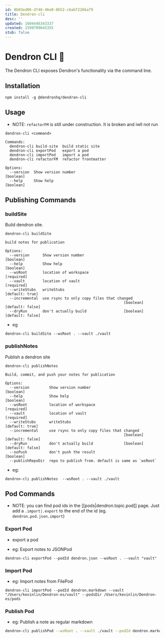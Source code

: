 ```yaml
---
id: 8b03ed06-4f46-46e0-8652-c6abf2266a79
title: Dendron-cli
desc: ''
updated: 1604446343337
created: 1599709645355
stub: false
---
```


# Dendron CLI 🚧

The Dendron CLI exposes Dendron's functionality via the command line. 

## Installation
```
npm install -g @dendronhq/dendron-cli
```

## Usage

- NOTE: `refactorFM` is still under construction. It is broken and iwll not run

```
dendron-cli <command>

Commands:
  dendron-cli build-site  build static site
  dendron-cli exportPod   export a pod
  dendron-cli importPod   import a pod
  dendron-cli refactorFM  refactor frontmatter 

Options:
  --version  Show version number                                       [boolean]
  --help     Show help                                                 [boolean]
```

## Publishing Commands

### buildSite

Build dendron site. 

```
dendron-cli buildSite

build notes for publication

Options:
  --version      Show version number                                   [boolean]
  --help         Show help                                             [boolean]
  --wsRoot       location of workspace                                [required]
  --vault        location of vault                                    [required]
  --writeStubs   writeStubs                                      [default: true]
  --incremental  use rsync to only copy files that changed
                                                      [boolean] [default: false]
  --dryRun       don't actually build                 [boolean] [default: false]
```

- eg
```
dendron-cli buildSite --wsRoot . --vault ./vault 
```

### publishNotes

Publish a dendron site

```
dendron-cli publishNotes

Build, commit, and push your notes for publication

Options:
  --version         Show version number                                [boolean]
  --help            Show help                                          [boolean]
  --wsRoot          location of workspace                             [required]
  --vault           location of vault                                 [required]
  --writeStubs      writeStubs                                   [default: true]
  --incremental     use rsync to only copy files that changed
                                                      [boolean] [default: false]
  --dryRun          don't actually build              [boolean] [default: false]
  --noPush          don't push the result                              [boolean]
  --publishRepoDir  repo to publish from. default is same as `wsRoot`
```

- eg:
```
dendron-cli publishNotes  --wsRoot . --vault ./vault 
```

## Pod Commands
- NOTE: you can find pod ids in the [[pods|dendron.topic.pod]] page. Just add a `.import|.export` to the end of the id (eg. `dendron.pod.json.import`)

### Export Pod
- export a pod

- eg: Export notes to JSONPod
```
dendron-cli exportPod --podId dendron.json --wsRoot . --vault "vault" 
```

### Import Pod

- eg: Import notes from FilePod
```
dendron-cli importPod --podId dendron.markdown --vault "/Users/kevinlin/Dendron-es/vault" --podsDir /Users/kevinlin/Dendron-es/pods
```

### Publish Pod

- eg: Publish a note as regular markdown
```sh
dendron-cli publishPod --wsRoot . --vault ./vault --podId dendron.markdown --noteByName dendron
```
